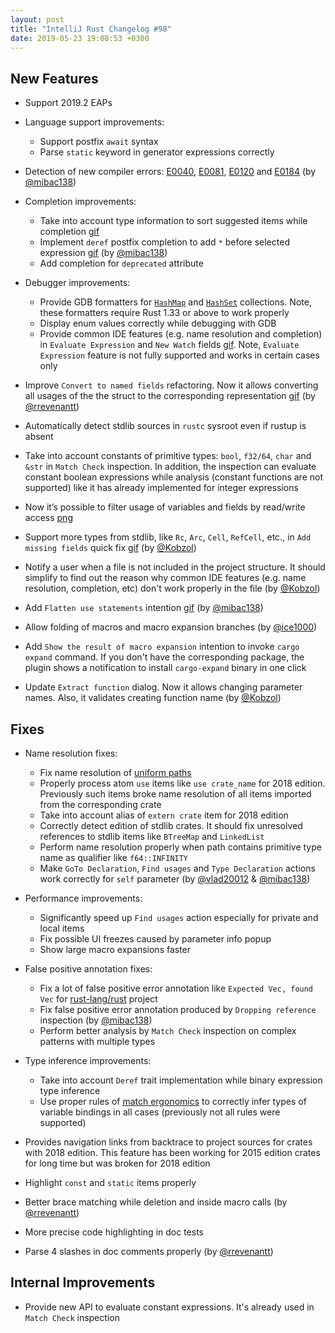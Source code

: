 ```yaml
---
layout: post
title: "IntelliJ Rust Changelog #98"
date: 2019-05-23 19:08:53 +0300
---
```



## New Features

* Support 2019.2 EAPs

* Language support improvements:
  * Support postfix `await` syntax
  * Parse `static` keyword in generator expressions correctly

* Detection of new compiler errors: [E0040](https://doc.rust-lang.org/error-index.html#E0040), 
[E0081](https://doc.rust-lang.org/error-index.html#E0081), 
[E0120](https://doc.rust-lang.org/error-index.html#E0120)
and [E0184](https://doc.rust-lang.org/error-index.html#E0184) (by [@mibac138])

* Completion improvements:
  * Take into account type information to sort suggested items while completion [gif](https://user-images.githubusercontent.com/4854600/58242981-7da3ed80-7d58-11e9-9550-dbe629f512d1.gif)
  * Implement `deref` postfix completion to add `*` before selected expression [gif](https://user-images.githubusercontent.com/4854600/58247348-1ee37180-7d62-11e9-8a90-bb38ed059d05.gif) (by [@mibac138])
  * Add completion for `deprecated` attribute
  
* Debugger improvements:
  * Provide GDB formatters for [`HashMap`](https://user-images.githubusercontent.com/4854600/55983010-cd47c180-5ca2-11e9-987d-b2ce38af9149.png) and [`HashSet`](https://user-images.githubusercontent.com/4854600/55983092-fc5e3300-5ca2-11e9-818c-5ecbd09025c0.png) collections. Note, these formatters require Rust 1.33 or above to work properly
  * Display enum values correctly while debugging with GDB
  * Provide common IDE features (e.g. name resolution and completion) in `Evaluate Expression` and `New Watch` fields [gif](https://user-images.githubusercontent.com/4854600/58243896-37e82480-7d5a-11e9-9903-267caf1b79ab.gif).
  Note, `Evaluate Expression` feature is not fully supported and works in certain cases only

<!-- https://github.com/intellij-rust/intellij-rust/pull/3738 -->
* Improve `Convert to named fields` refactoring. 
Now it allows converting all usages of the the struct to the corresponding representation [gif](https://user-images.githubusercontent.com/4854600/58244990-6c5ce000-7d5c-11e9-836b-4d02ff5907d3.gif) (by [@rrevenantt])

<!-- https://github.com/intellij-rust/intellij-rust/pull/3779 -->
* Automatically detect stdlib sources in `rustc` sysroot even if rustup is absent

<!-- https://github.com/intellij-rust/intellij-rust/pull/3796 -->
* Take into account constants of primitive types: `bool`, `f32/64`, `char` and `&str` in `Match Check` inspection. 
In addition, the inspection can evaluate constant boolean expressions while analysis (constant functions are not supported)
like it has already implemented for integer expressions

<!-- https://github.com/intellij-rust/intellij-rust/pull/3819 -->
* Now it’s possible to filter usage of variables and fields by read/write access [png](https://user-images.githubusercontent.com/4854600/58246480-d5922280-7d5f-11e9-9200-802b9ac87f08.png)

<!-- https://github.com/intellij-rust/intellij-rust/pull/3520  -->
* Support more types from stdlib, like `Rc`, `Arc`, `Cell`, `RefCell`, etc., in `Add missing fields` quick fix [gif](https://user-images.githubusercontent.com/4854600/58246805-b647c500-7d60-11e9-8ba6-ac58e414a3e1.gif) (by [@Kobzol])

<!-- https://github.com/intellij-rust/intellij-rust/pull/3826 -->
* Notify a user when a file is not included in the project structure. 
It should simplify to find out the reason why common IDE features (e.g. name resolution, completion, etc) don't work properly in the file (by [@Kobzol])

<!-- https://github.com/intellij-rust/intellij-rust/pull/3778 -->
* Add `Flatten use statements` intention [gif](https://user-images.githubusercontent.com/4854600/58247063-687f8c80-7d61-11e9-9217-fbd1d1c4d498.gif) (by [@mibac138])

<!-- https://github.com/intellij-rust/intellij-rust/pull/3745 -->
* Allow folding of macros and macro expansion branches (by [@ice1000])

<!-- https://github.com/intellij-rust/intellij-rust/pull/3736 -->
* Add `Show the result of macro expansion` intention to invoke `cargo expand` command.
If you don't have the corresponding package, the plugin shows a notification to install `cargo-expand` binary in one click

<!-- https://github.com/intellij-rust/intellij-rust/pull/3827 -->
* Update `Extract function` dialog. Now it allows changing parameter names.
Also, it validates creating function name (by [@Kobzol])

## Fixes

* Name resolution fixes:
  * Fix name resolution of [uniform paths](https://doc.rust-lang.org/edition-guide/rust-2018/module-system/path-clarity.html#uniform-paths)
  * Properly process atom `use` items like `use crate_name` for 2018 edition.
  Previously such items broke name resolution of all items imported from the corresponding crate
  * Take into account alias of `extern crate` item for 2018 edition
  * Correctly detect edition of stdlib crates. It should fix unresolved references to stdlib items like `BTreeMap` and `LinkedList`
  * Perform name resolution properly when path contains primitive type name as qualifier like `f64::INFINITY`
  * Make `GoTo Declaration`, `Find usages` and `Type Declaration` actions work correctly for `self` parameter (by [@vlad20012] & [@mibac138])

* Performance improvements:
  * Significantly speed up `Find usages` action especially for private and local items
  * Fix possible UI freezes caused by parameter info popup 
  * Show large macro expansions faster

* False positive annotation fixes:
  * Fix a lot of false positive error annotation like `Expected Vec, found Vec` for [rust-lang/rust](https://github.com/rust-lang/rust) project
  * Fix false positive error annotation produced by `Dropping reference` inspection (by [@mibac138])
  * Perform better analysis by `Match Check` inspection on complex patterns with multiple types

* Type inference improvements:
  * Take into account `Deref` trait implementation while binary expression type inference
  * Use proper rules of [match ergonomics](https://github.com/rust-lang/rfcs/blob/master/text/2005-match-ergonomics.md) to correctly infer types of variable bindings in all cases (previously not all rules were supported)

* Provides navigation links from backtrace to project sources for crates with 2018 edition.
This feature has been working for 2015 edition crates for long time but was broken for 2018 edition

* Highlight `const` and `static` items properly

* Better brace matching while deletion and inside macro calls (by [@rrevenantt])

* More precise code highlighting in doc tests

<!-- https://github.com/intellij-rust/intellij-rust/pull/3800 -->
* Parse 4 slashes in doc comments properly (by [@rrevenantt])

## Internal Improvements

* Provide new API to evaluate constant expressions. It's already used in `Match Check` inspection



[@Kobzol]: https://github.com/Kobzol
[@ice1000]: https://github.com/ice1000
[@mibac138]: https://github.com/mibac138
[@rrevenantt]: https://github.com/rrevenantt
[@vlad20012]: https://github.com/vlad20012
